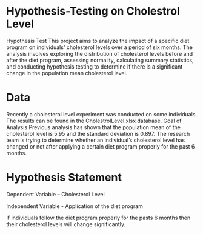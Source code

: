 # Hypothesis-Testing on Cholestrol Level
Hypothesis Test 
This project aims to analyze the impact of a specific diet program on individuals' cholesterol levels over a period of six months. The analysis involves exploring the distribution of cholesterol levels before and after the diet program, assessing normality, calculating summary statistics, and conducting hypothesis testing to determine if there is a significant change in the population mean cholesterol level.
# Data
Recently a cholesterol level experiment was conducted on some individuals. The results can be found in the CholestrolLevel.xlsx database.
Goal of Analysis
Previous analysis has shown that the population mean of the cholesterol level is 5.95 and the standard deviation is 0.897. The research team is trying to determine whether an individual’s cholesterol level has changed or not after applying a certain diet program properly for the past 6 months.
# Hypothesis Statement
Dependent Variable – Cholesterol Level

Independent Variable - Application of the diet program

If individuals follow the diet program properly for the pasts 6 months then their cholesterol levels will change significantly.
